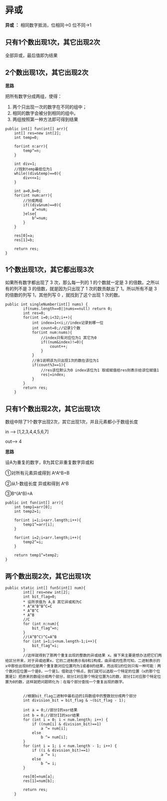 # 异或

**异或 ：** 相同数字抵消，位相同->0 位不同->1

## 只有1个数出现1次，其它出现2次

全部异或，最后值即为结果

## 2个数出现1次，其它出现2次

**思路**

把所有数字分成两组，使得：

1. 两个只出现一次的数字在不同的组中；
2. 相同的数字会被分到相同的组中。
3. 两组按照第一种方法即可得到结果



```
public int[] fun(int[] arr){
	int[] res=new int[2];
	int temp=0;
	
	for(int n:arr){
		temp^=n;
	}
	
	int div=1;
	//找到temp最低位为1
	while((div&temp)==0){
		div<<=1;
	}
	
	int a=0,b=0;
	for(int num:arr){
		//分成两组
		if((div&num)==0){
			a^=num;
		}else{
			b^=num;
		}
	}
	
	res[0]=a;
	res[1]=b;
	
	return res;	
}
```

## 1个数出现1次，其它都出现3次

如果所有数字都出现了 3 次，那么每一列的 1 的个数就一定是 3 的倍数。之所以有的列不是 3 的倍数，就是因为只出现了 1 次的数贡献出了 1。所以所有不是 3 的倍数的列写 1，其他列写 0 ，就找到了这个出现 1 次的数。

```
public int singleNumber(int[] nums) {
        if(nums.length==0||nums==null) return 0;
        int res=0;
        for(int i=0;i<32;i++){
            int index=1<<i;//index记录到哪一位
            int count=0;//记录1个数
            for(int num:nums){
                //index只有对应位为1 其它为0
                if((num&index)!=0){
                    count++;
                }
            }
            //余1说明该为只出现1次的数在该位为1
            if(count%3==1){
            	//res该位默认为0 index该位为1 取或赋值给res则表示给该位赋值1
                res|=index;
            }
        }
        return res;
    }
```

## 只有1个数出现2次，其它出现1次

数组中除了1个数字出现2次，其它出现1次，并且元素都小于数组长度

in --> [1,2,3,4,4,5,6,7]

out--> 4

**思路**

设A为重复的数字，B为其它非重复数字异或和

①对所有元素异或得到 A^A^B=B

②从1-数组长度 异或和得到 A^B

③B^(A^B)=A



```
public int fun(int[] arr){
	int temp1=arr[0];
	int temp2=1;
	
	for(int i=1;i<arr.length;i++){
		temp1^=arr[i];
	}
	
	for(int i=2;i<arr.length;i++){
		temp2^=i;
	}
	
	return temp1^=temp2;
}
```

## 两个数出现2次，其它出现1次

```
public static int[] fun5(int[] num){
        int[] res=new int[2];
        int bit_flag=0;
		* 设所求值为 A,B 其它异或和为C
     	* A^A^B^B^C=C
     	* A^B^C
     	* A^B
     	//C
        for (int n:num){
            bit_flag^=n;
        }
		//(A^B^C)^C=A^B
        for (int i=1;i<num.length-1;i++){
            bit_flag^=i;
        }
		//这样就得到了那两个重复出现的整数的异或结果 x。接下来主要是想办法把它们两给区分开来，对于异或结果x，它的二进制表示有0和1构成，由异或的性质可知，二进制表示的x中那些出现0的位是两个重复数对应位置均为1或者0的结果，而出现1的位则只有一种可能：两个数对应位置一个是0，一个是1。借助这个特点，我们就可以选取一个特定的位置（x的那个位置是1）把原来的数组分成两个部分，部分I对应那个特定位置为1的数，部分II对应那个特定位置为0的数，这样就把问题转化为：在每个部分查找一个重复出现的数字。
		
		
        //根据bit_flag二进制中最右边的1将数组中的整数划分成两个部分
        int division_bit = bit_flag & ~(bit_flag - 1);
	
        int a = 0;//部分I的xor结果
        int b = 0;//部分II的xor结果
        for (int i = 0; i < num.length; i++) {
            if ((num[i] & division_bit)==1)
                a ^= num[i];
            else
                b ^= num[i];
        }
        for (int i = 1; i < num.length - 1; i++) {
            if ((i & division_bit)==1)
                a ^= i;
            else
                b ^= i;
        }

        res[0]=num[a];
        res[1]=num[b];

        return res;
    }
```

